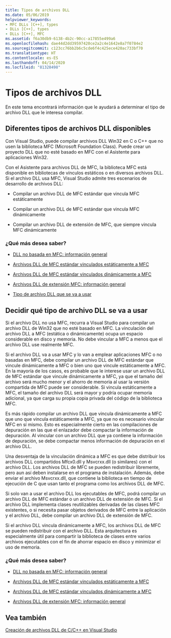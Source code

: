 ```yaml
---
title: Tipos de archivos DLL
ms.date: 05/06/2019
helpviewer_keywords:
- MFC DLLs [C++], types
- DLLs [C++], types
- DLLs [C++], MFC
ms.assetid: f6a30db9-6138-4b2c-90cc-a17855e499a6
ms.openlocfilehash: dae44d2dd39597420ce2a2c4e1642e8a7f0784e2
ms.sourcegitcommit: c123cc76bb2b6c5cde6f4c425ece420ac733bf70
ms.translationtype: HT
ms.contentlocale: es-ES
ms.lasthandoff: 04/14/2020
ms.locfileid: "81328498"
---
```

# <a name="kinds-of-dlls"></a>Tipos de archivos DLL

En este tema encontrará información que le ayudará a determinar el tipo de archivo DLL que le interesa compilar.

## <a name="different-kinds-of-dlls-available"></a><a name="_core_the_different_kinds_of_dlls_available_with_visual_c.2b2b"></a> Diferentes tipos de archivos DLL disponibles

Con Visual Studio, puede compilar archivos DLL Win32 en C o C++ que no usen la biblioteca MFC (Microsoft Foundation Class). Puede crear un proyecto DLL que no esté basado en MFC con el Asistente para aplicaciones Win32.

Con el Asistente para archivos DLL de MFC, la biblioteca MFC está disponible en bibliotecas de vínculos estáticos o en diversos archivos DLL. Si el archivo DLL usa MFC, Visual Studio admite tres escenarios de desarrollo de archivos DLL:

- Compilar un archivo DLL de MFC estándar que vincula MFC estáticamente

- Compilar un archivo DLL de MFC estándar que vincula MFC dinámicamente

- Compilar un archivo DLL de extensión de MFC, que siempre vincula MFC dinámicamente

### <a name="what-do-you-want-to-know-more-about"></a>¿Qué más desea saber?

- [DLL no basada en MFC: información general](non-mfc-dlls-overview.md)

- [Archivos DLL de MFC estándar vinculados estáticamente a MFC](regular-dlls-statically-linked-to-mfc.md)

- [Archivos DLL de MFC estándar vinculados dinámicamente a MFC](regular-dlls-dynamically-linked-to-mfc.md)

- [Archivos DLL de extensión MFC: información general](extension-dlls-overview.md)

- [Tipo de archivo DLL que se va a usar](#_core_which_kind_of_dll_to_use)

## <a name="deciding-which-kind-of-dll-to-use"></a><a name="_core_which_kind_of_dll_to_use"></a> Decidir qué tipo de archivo DLL se va a usar

Si el archivo DLL no usa MFC, recurra a Visual Studio para compilar un archivo DLL de Win32 que no esté basado en MFC. La vinculación del archivo DLL a MFC (estática o dinámicamente) ocupa un espacio considerable en disco y memoria. No debe vincular a MFC a menos que el archivo DLL use realmente MFC.

Si el archivo DLL va a usar MFC y lo van a emplear aplicaciones MFC o no basadas en MFC, debe compilar un archivo DLL de MFC estándar que vincule dinámicamente a MFC o bien uno que vincule estáticamente a MFC. En la mayoría de los casos, es probable que le interese usar un archivo DLL de MFC estándar que vincule dinámicamente a MFC, ya que el tamaño del archivo será mucho menor y el ahorro de memoria al usar la versión compartida de MFC puede ser considerable. Si vincula estáticamente a MFC, el tamaño del archivo DLL será mayor y podría ocupar memoria adicional, ya que carga su propia copia privada del código de la biblioteca MFC.

Es más rápido compilar un archivo DLL que vincula dinámicamente a MFC que uno que vincula estáticamente a MFC, ya que no es necesario vincular MFC en sí mismo. Esto es especialmente cierto en las compilaciones de depuración en las que el enlazador debe compactar la información de depuración. Al vincular con un archivo DLL que ya contiene la información de depuración, se debe compactar menos información de depuración en el archivo DLL.

Una desventaja de la vinculación dinámica a MFC es que debe distribuir los archivos DLL compartidos Mfcx0.dll y Msvcrxx.dll (o similares) con el archivo DLL. Los archivos DLL de MFC se pueden redistribuir libremente, pero aun así deben instalarse en el programa de instalación. Además, debe enviar el archivo Msvcrxx.dll, que contiene la biblioteca en tiempo de ejecución de C que usan tanto el programa como los archivos DLL de MFC.

Si solo van a usar el archivo DLL los ejecutables de MFC, podrá compilar un archivo DLL de MFC estándar o un archivo DLL de extensión de MFC. Si el archivo DLL implementa clases reutilizables derivadas de las clases MFC existentes, o si necesita pasar objetos derivados de MFC entre la aplicación y el archivo DLL, debe compilar un archivo DLL de extensión de MFC.

Si el archivo DLL vincula dinámicamente a MFC, los archivos DLL de MFC se pueden redistribuir con el archivo DLL. Esta arquitectura es especialmente útil para compartir la biblioteca de clases entre varios archivos ejecutables con el fin de ahorrar espacio en disco y minimizar el uso de memoria.

### <a name="what-do-you-want-to-know-more-about"></a>¿Qué más desea saber?

- [DLL no basada en MFC: información general](non-mfc-dlls-overview.md)

- [Archivos DLL de MFC estándar vinculados estáticamente a MFC](regular-dlls-statically-linked-to-mfc.md)

- [Archivos DLL de MFC estándar vinculados dinámicamente a MFC](regular-dlls-dynamically-linked-to-mfc.md)

- [Archivos DLL de extensión MFC: información general](extension-dlls-overview.md)

## <a name="see-also"></a>Vea también

[Creación de archivos DLL de C/C++ en Visual Studio](dlls-in-visual-cpp.md)

